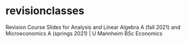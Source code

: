 # revisionclasses
Revision Course Slides for Analysis and Linear Algebra A (fall 2021) and Microeconomics A (springs 2021) | U Mannheim BSc Economics
